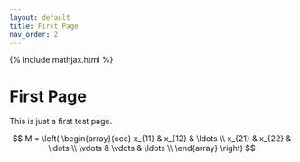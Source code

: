 ```yaml
---
layout: default
title: First Page
nav_order: 2
---
```


{% include mathjax.html %}

# First Page

This is just a first test page.

$$
M = \left( \begin{array}{ccc}
x_{11} & x_{12} & \ldots \\
x_{21} & x_{22} & \ldots \\
\vdots & \vdots & \ldots \\
\end{array} \right)
$$